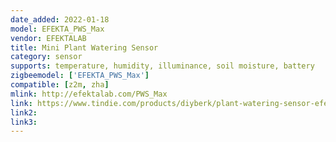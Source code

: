 ```yaml
---
date_added: 2022-01-18
model: EFEKTA_PWS_Max
vendor: EFEKTALAB
title: Mini Plant Watering Sensor
category: sensor
supports: temperature, humidity, illuminance, soil moisture, battery
zigbeemodel: ['EFEKTA_PWS_Max']
compatible: [z2m, zha]
mlink: http://efektalab.com/PWS_Max
link: https://www.tindie.com/products/diyberk/plant-watering-sensor-efekta-maxzigbee/
link2: 
link3: 
---
```


